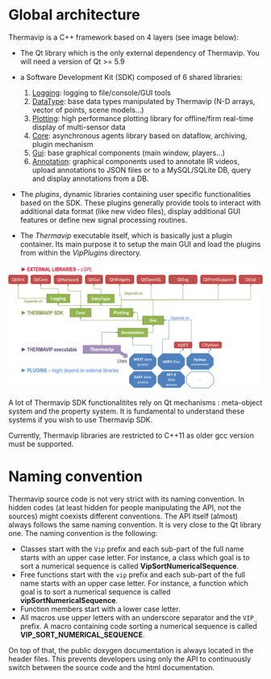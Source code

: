 

# Global architecture


Thermavip is a C++ framework based on 4 layers (see image below):

- The Qt library which is the only external dependency of Thermavip. You will need a version of Qt >= 5.9
- a Software Development Kit (SDK) composed of 6 shared libraries: 

	1.	[Logging](docs/logging.md): logging to file/console/GUI tools
	2.	[DataType](docs/datatypes.md): base data types manipulated by Thermavip (N-D arrays, vector of points, scene models...)
	3.	[Plotting](docs/plotting.md): high performance plotting library for offline/firm real-time display of multi-sensor data
	4.	[Core](docs/core.md): asynchronous agents library based on dataflow, archiving, plugin mechanism
	5.	[Gui](docs/gui.md): base graphical components (main window, players...)
	6.	[Annotation](docs/annotation.md): graphical components used to annotate IR videos, upload annotations to JSON files or to a MySQL/SQLite DB, query and display annotations from a DB.
			
- The *plugins*, dynamic libraries containing user specific functionalities based on the SDK. These plugins generally provide tools to interact with additional data format (like new video files), display additional GUI features or define new signal processing routines. 
- The *Thermavip* executable itself, which is basically just a plugin container. Its main purpose it to setup the main GUI and load the plugins from within the *VipPlugins* directory.


![Thermavip architecture](images/architecture.png)

A lot of Thermavip SDK functionalitites rely on Qt mechanisms : meta-object system and the property system.
It is fundamental to understand these systems if you wish to use Thermavip SDK.

Currently, Thermavip libraries are restricted to C++11 as older gcc version must be supported.


# Naming convention


Thermavip source code is not very strict with its naming convention. In hidden codes (at least hidden for people manipulating the API, not the sources) might coexists different conventions. The API itself (almost) always follows the same naming convention. It is very close to the Qt library one. The naming convention is the following:

- Classes start with the ```Vip``` prefix and each sub-part of the full name starts with an upper case letter. For instance, a class which goal is to sort a numerical sequence is called **VipSortNumericalSequence**.
- Free functions start with the ```vip``` prefix and each sub-part of the full name starts with an upper case letter. For instance, a function which goal is to sort a numerical sequence is called **vipSortNumericalSequence**.
- Function members start with a lower case letter.
- All macros use upper letters with an underscore separator and the ```VIP_``` prefix. A macro containing code sorting a numerical sequence is called **VIP_SORT_NUMERICAL_SEQUENCE**.

On top of that, the public doxygen documentation is always located in the header files. This prevents developers using only the API to continuously switch between the source code and the html documentation.



